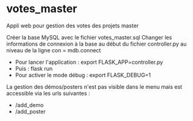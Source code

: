 # votes_master
Appli web pour gestion des votes des projets master

Créer la base MySQL avec le fichier votes_master.sql
Changer les informations de connexion à la base au début du fichier controller.py au niveau de la ligne con = mdb.connect

- Pour lancer l'application : export FLASK_APP=controller.py
- Puis : flask run
- Pour activer le mode débug :  export FLASK_DEBUG=1

La gestion des démos/posters n'est pas visible dans le menu mais est accessible via les urls suivantes :
- /add_demo
- /add_poster